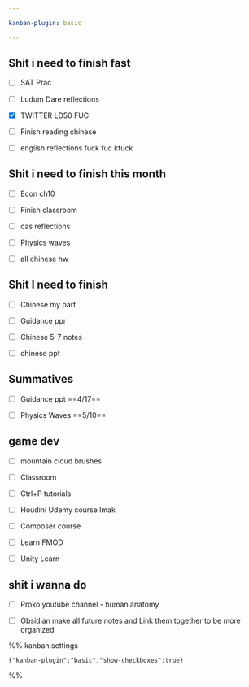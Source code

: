 ```yaml
---

kanban-plugin: basic

---
```


## Shit i need to finish fast

- [ ] SAT Prac
- [ ] Ludum Dare reflections<br>
- [x] TWITTER LD50 FUC<br>
- [ ] Finish reading chinese
- [ ] english reflections fuck fuc kfuck


## Shit i need to finish this month

- [ ] Econ ch10
- [ ] Finish classroom
- [ ] cas reflections
- [ ] Physics waves
- [ ] all chinese hw


## Shit I need to finish

- [ ] Chinese my part
- [ ] Guidance ppr
- [ ] Chinese 5-7 notes
- [ ] chinese ppt


## Summatives

- [ ] Guidance ppt ==4/17==
- [ ] Physics Waves ==5/10==


## game dev

- [ ] mountain cloud brushes
- [ ] Classroom
- [ ] Ctrl+P tutorials
- [ ] Houdini Udemy course lmak
- [ ] Composer course
- [ ] Learn FMOD
- [ ] Unity Learn


## shit i wanna do

- [ ] Proko youtube channel - human anatomy
- [ ] Obsidian make all future notes and Link them together to be more organized




%% kanban:settings
```
{"kanban-plugin":"basic","show-checkboxes":true}
```
%%